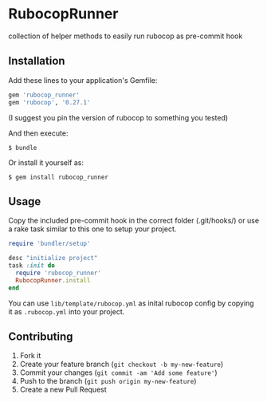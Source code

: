 # RubocopRunner

collection of helper methods to easily run rubocop as pre-commit hook

## Installation

Add these lines to your application's Gemfile:

```ruby
gem 'rubocop_runner'
gem 'rubocop', '0.27.1'
```

(I suggest you pin the version of rubocop to something you tested)

And then execute:

    $ bundle

Or install it yourself as:

    $ gem install rubocop_runner

## Usage

Copy the included pre-commit hook in the correct folder (.git/hooks/) or use a
rake task similar to this one to setup your project.

``` ruby
require 'bundler/setup'

desc "initialize project"
task :init do
  require 'rubocop_runner'
  RubocopRunner.install
end
```

You can use `lib/template/rubocop.yml` as inital rubocop config by copying it
as `.rubocop.yml` into your project.

## Contributing

1. Fork it
2. Create your feature branch (`git checkout -b my-new-feature`)
3. Commit your changes (`git commit -am 'Add some feature'`)
4. Push to the branch (`git push origin my-new-feature`)
5. Create a new Pull Request
